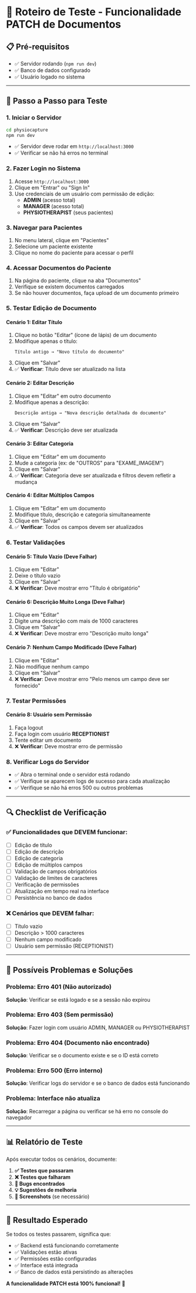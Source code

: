 # 🧪 Roteiro de Teste - Funcionalidade PATCH de Documentos

## 📋 Pré-requisitos
- ✅ Servidor rodando (`npm run dev`)
- ✅ Banco de dados configurado
- ✅ Usuário logado no sistema

---

## 🚀 Passo a Passo para Teste

### 1. **Iniciar o Servidor**
```bash
cd physiocapture
npm run dev
```
- ✅ Servidor deve rodar em `http://localhost:3000`
- ✅ Verificar se não há erros no terminal

### 2. **Fazer Login no Sistema**
1. Acesse `http://localhost:3000`
2. Clique em "Entrar" ou "Sign In"
3. Use credenciais de um usuário com permissão de edição:
   - **ADMIN** (acesso total)
   - **MANAGER** (acesso total)
   - **PHYSIOTHERAPIST** (seus pacientes)

### 3. **Navegar para Pacientes**
1. No menu lateral, clique em "Pacientes"
2. Selecione um paciente existente
3. Clique no nome do paciente para acessar o perfil

### 4. **Acessar Documentos do Paciente**
1. Na página do paciente, clique na aba "Documentos"
2. Verifique se existem documentos carregados
3. Se não houver documentos, faça upload de um documento primeiro

### 5. **Testar Edição de Documento**

#### **Cenário 1: Editar Título**
1. Clique no botão "Editar" (ícone de lápis) de um documento
2. Modifique apenas o título:
   ```
   Título antigo → "Novo título do documento"
   ```
3. Clique em "Salvar"
4. ✅ **Verificar**: Título deve ser atualizado na lista

#### **Cenário 2: Editar Descrição**
1. Clique em "Editar" em outro documento
2. Modifique apenas a descrição:
   ```
   Descrição antiga → "Nova descrição detalhada do documento"
   ```
3. Clique em "Salvar"
4. ✅ **Verificar**: Descrição deve ser atualizada

#### **Cenário 3: Editar Categoria**
1. Clique em "Editar" em um documento
2. Mude a categoria (ex: de "OUTROS" para "EXAME_IMAGEM")
3. Clique em "Salvar"
4. ✅ **Verificar**: Categoria deve ser atualizada e filtros devem refletir a mudança

#### **Cenário 4: Editar Múltiplos Campos**
1. Clique em "Editar" em um documento
2. Modifique título, descrição e categoria simultaneamente
3. Clique em "Salvar"
4. ✅ **Verificar**: Todos os campos devem ser atualizados

### 6. **Testar Validações**

#### **Cenário 5: Título Vazio (Deve Falhar)**
1. Clique em "Editar"
2. Deixe o título vazio
3. Clique em "Salvar"
4. ❌ **Verificar**: Deve mostrar erro "Título é obrigatório"

#### **Cenário 6: Descrição Muito Longa (Deve Falhar)**
1. Clique em "Editar"
2. Digite uma descrição com mais de 1000 caracteres
3. Clique em "Salvar"
4. ❌ **Verificar**: Deve mostrar erro "Descrição muito longa"

#### **Cenário 7: Nenhum Campo Modificado (Deve Falhar)**
1. Clique em "Editar"
2. Não modifique nenhum campo
3. Clique em "Salvar"
4. ❌ **Verificar**: Deve mostrar erro "Pelo menos um campo deve ser fornecido"

### 7. **Testar Permissões**

#### **Cenário 8: Usuário sem Permissão**
1. Faça logout
2. Faça login com usuário **RECEPTIONIST**
3. Tente editar um documento
4. ❌ **Verificar**: Deve mostrar erro de permissão

### 8. **Verificar Logs do Servidor**
- ✅ Abra o terminal onde o servidor está rodando
- ✅ Verifique se aparecem logs de sucesso para cada atualização
- ✅ Verifique se não há erros 500 ou outros problemas

---

## 🔍 **Checklist de Verificação**

### ✅ **Funcionalidades que DEVEM funcionar:**
- [ ] Edição de título
- [ ] Edição de descrição  
- [ ] Edição de categoria
- [ ] Edição de múltiplos campos
- [ ] Validação de campos obrigatórios
- [ ] Validação de limites de caracteres
- [ ] Verificação de permissões
- [ ] Atualização em tempo real na interface
- [ ] Persistência no banco de dados

### ❌ **Cenários que DEVEM falhar:**
- [ ] Título vazio
- [ ] Descrição > 1000 caracteres
- [ ] Nenhum campo modificado
- [ ] Usuário sem permissão (RECEPTIONIST)

---

## 🐛 **Possíveis Problemas e Soluções**

### **Problema**: Erro 401 (Não autorizado)
**Solução**: Verificar se está logado e se a sessão não expirou

### **Problema**: Erro 403 (Sem permissão)
**Solução**: Fazer login com usuário ADMIN, MANAGER ou PHYSIOTHERAPIST

### **Problema**: Erro 404 (Documento não encontrado)
**Solução**: Verificar se o documento existe e se o ID está correto

### **Problema**: Erro 500 (Erro interno)
**Solução**: Verificar logs do servidor e se o banco de dados está funcionando

### **Problema**: Interface não atualiza
**Solução**: Recarregar a página ou verificar se há erro no console do navegador

---

## 📊 **Relatório de Teste**

Após executar todos os cenários, documente:

1. **✅ Testes que passaram**
2. **❌ Testes que falharam**
3. **🐛 Bugs encontrados**
4. **💡 Sugestões de melhoria**
5. **📸 Screenshots** (se necessário)

---

## 🎯 **Resultado Esperado**

Se todos os testes passarem, significa que:
- ✅ Backend está funcionando corretamente
- ✅ Validações estão ativas
- ✅ Permissões estão configuradas
- ✅ Interface está integrada
- ✅ Banco de dados está persistindo as alterações

**A funcionalidade PATCH está 100% funcional!** 🎉
